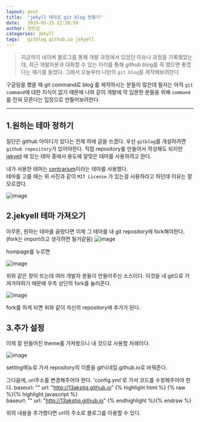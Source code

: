 ```yaml
---
layout: post
title:  "jekyll 테마로 git blog 만들기"
date:   2019-05-25 22:28:59
author: 한만섭
categories: Jekyll
tags:	gitblog github.io jekyell
---
```



>지금까지 네이버 블로그를 통해 개발 과정에서 있었던 이슈나 과정을 기록했었는데, 최근 개발자분과 대화할 수 있는 자리를 통해 github blog를 꼭 했으면 좋겠다는 얘기를 들었다. 그래서 오늘부터 나만의 `git blog`를 제작해보려한다.

구글링을 했을 때 git command로 blog 를 제작하시는 분들이 많은데 필자는 아직 `git command`에 대한 지식이 없기 때문에 
나와 같이 개발에 막 입문한 분들을 위해 `command`를 전혀 모른다는 입장으로 만들어보려한다. 
* * *
## 1.원하는 테마 정하기  

일단은 github 아이디가 있다는 전제 하에 글을 쓰겠다. 우선 `gitblog`를 개설하려면 `github repository`가 있어야한다.
직접 repository를 만들어서 작성해도 되지만 [jekyell](http://jekyllthemes.org/) 에 있는 테마 중에서 용도에 알맞은 테마를 사용하려고 한다. 

내가 사용한 테마는 [centrarium](http://jekyllthemes.org/themes/centrarium/)이라는 테마를 사용했다.  
테마를 고를 때는 위 사진과 같이 `MIT License` 가 있는걸 사용하라고 하던데 이유는 잘 모르겠다.

![image](https://user-images.githubusercontent.com/46010705/58370345-50199880-7f40-11e9-91ec-6c798a58d2b5.png)


## 2.jekyell 테마 가져오기
아무튼, 원하는 테마를 골랐다면 이제 그 테마를 내 git repository에 fork해야한다.(fork는 import라고 생각하면 될거같음)
![image](https://user-images.githubusercontent.com/46010705/58370374-bc949780-7f40-11e9-9b30-6fcd9fa731a2.png)

hompage를 누르면 

![image](https://user-images.githubusercontent.com/46010705/58370379-d03ffe00-7f40-11e9-9621-bd2a2c296fac.png)

위와 같은 창이 뜨는데 여러 개발자 분들이 만들어주신 소스이다. 이것을 내 git으로 가져가야하기 때문에 우측 상단의 fork를 눌러준다. 

![image](https://user-images.githubusercontent.com/46010705/58370402-15fcc680-7f41-11e9-8455-61a03ff28fba.png)

fork를 하게 되면 위와 같이 자신의 repository에 추가가 된다. 

## 3.추가 설정 
이제 잘 만들어진 theme를 가져왔으니 내 것으로 사용할 차례이다. 

![image](https://user-images.githubusercontent.com/46010705/58370427-6aa04180-7f41-11e9-85c1-a5a7cd407c10.png)

setting메뉴로 가서 repository의 이름을 git닉네임.github.io로 바꿔준다. 

그다음에, url주소를 변경해주어야 한다. 
'config.yml'로 가서 코드를 수정해주어야 한다. 
baseurl: "" 
url: "http://13akstjq.github.io"
{% highlight html %}
{% raw %}{% highlight javascript %}    
baseurl: "" 
url: "http://13akstjq.github.io"
{% endhighlight %}{% endraw %}

위의 내용을 추가했다면 
url의 주소로 블로그를 이용할 수 있다. 








